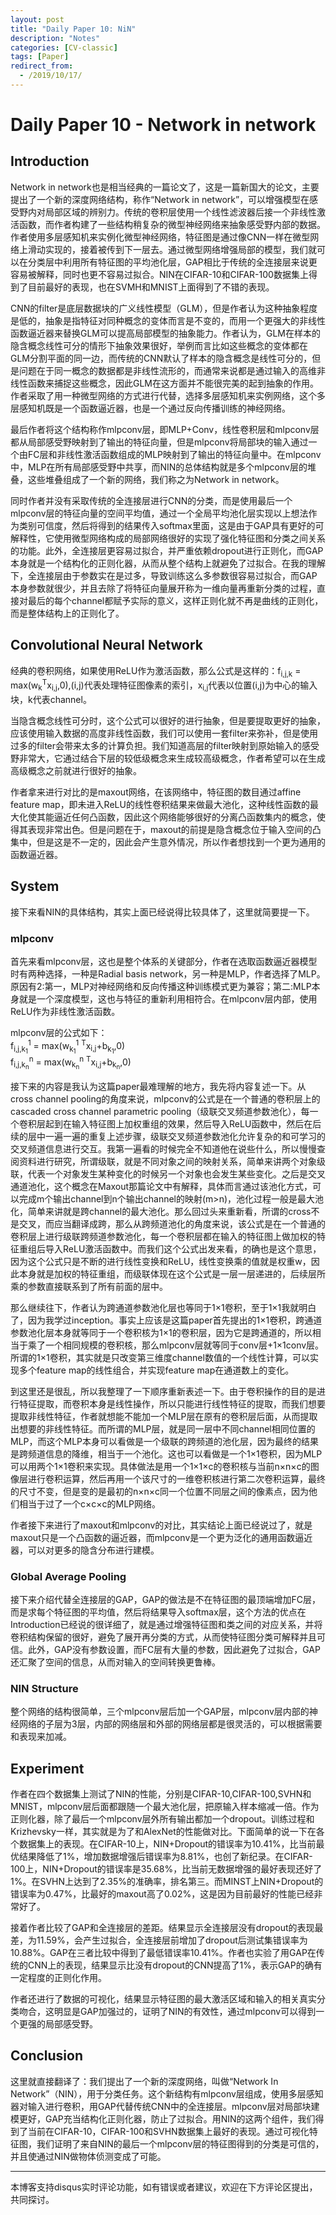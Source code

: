 ```yaml
---
layout: post
title: "Daily Paper 10: NiN"
description: "Notes"
categories: [CV-classic]
tags: [Paper]
redirect_from:
  - /2019/10/17/
---
```


# Daily Paper 10 - Network in network  

## Introduction  

Network in network也是相当经典的一篇论文了，这是一篇新国大的论文，主要提出了一个新的深度网络结构，称作“Network in network”，可以增强模型在感受野内对局部区域的辨别力。传统的卷积层使用一个线性滤波器后接一个非线性激活函数，而作者构建了一些结构稍复杂的微型神经网络来抽象感受野内部的数据。作者使用多层感知机来实例化微型神经网络，特征图是通过像CNN一样在微型网络上滑动实现的，接着被传到下一层去。通过微型网络增强局部的模型，我们就可以在分类层中利用所有特征图的平均池化层，GAP相比于传统的全连接层来说更容易被解释，同时也更不容易过拟合。NIN在CIFAR-10和CIFAR-100数据集上得到了目前最好的表现，也在SVMH和MNIST上面得到了不错的表现。  

CNN的filter是底层数据块的广义线性模型（GLM），但是作者认为这种抽象程度是低的，抽象是指特征对同种概念的变体而言是不变的，而用一个更强大的非线性函数逼近器来替换GLM可以提高局部模型的抽象能力。作者认为，GLM在样本的隐含概念线性可分的情形下抽象效果很好，举例而言比如这些概念的变体都在GLM分割平面的同一边，而传统的CNN默认了样本的隐含概念是线性可分的，但是问题在于同一概念的数据都是非线性流形的，而通常来说都是通过输入的高维非线性函数来捕捉这些概念，因此GLM在这方面并不能很完美的起到抽象的作用。作者采取了用一种微型网络的方式进行代替，选择多层感知机来实例网络，这个多层感知机既是一个函数逼近器，也是一个通过反向传播训练的神经网络。  

最后作者将这个结构称作mlpconv层，即MLP+Conv，线性卷积层和mlpconv层都从局部感受野映射到了输出的特征向量，但是mlpconv将局部块的输入通过一个由FC层和非线性激活函数组成的MLP映射到了输出的特征向量中。在mlpconv中，MLP在所有局部感受野中共享，而NIN的总体结构就是多个mlpconv层的堆叠，这些堆叠组成了一个新的网络，我们称之为Network in network。  

同时作者并没有采取传统的全连接层进行CNN的分类，而是使用最后一个mlpconv层的特征向量的空间平均值，通过一个全局平均池化层实现以上想法作为类别可信度，然后将得到的结果传入softmax里面，这是由于GAP具有更好的可解释性，它使用微型网络构成的局部网络很好的实现了强化特征图和分类之间关系的功能。此外，全连接层更容易过拟合，并严重依赖dropout进行正则化，而GAP本身就是一个结构化的正则化器，从而从整个结构上就避免了过拟合。在我的理解下，全连接层由于参数实在是过多，导致训练这么多参数很容易过拟合，而GAP本身参数就很少，并且去除了将特征向量展开称为一维向量再重新分类的过程，直接对最后的每个channel都赋予实际的意义，这样正则化就不再是曲线的正则化，而是整体结构上的正则化了。  

## Convolutional Neural Network  

经典的卷积网络，如果使用ReLU作为激活函数，那么公式是这样的：f<sub>i,j,k</sub> = max(w<sub>k</sub><sup>T</sup>x<sub>i,j</sub>,0),(i,j)代表处理特征图像素的索引，x<sub>i,j</sub>代表以位置(i,j)为中心的输入块，k代表channel。  

当隐含概念线性可分时，这个公式可以很好的进行抽象，但是要提取更好的抽象，应该使用输入数据的高度非线性函数，我们可以使用一套filter来弥补，但是使用过多的filter会带来太多的计算负担。我们知道高层的filter映射到原始输入的感受野非常大，它通过结合下层的较低级概念来生成较高级概念，作者希望可以在生成高级概念之前就进行很好的抽象。  

作者拿来进行对比的是maxout网络，在该网络中，特征图的数目通过affine feature map，即未进入ReLU的线性卷积结果来做最大池化，这种线性函数的最大化使其能逼近任何凸函数，因此这个网络能够很好的分离凸函数集内的概念，使得其表现非常出色。但是问题在于，maxout的前提是隐含概念位于输入空间的凸集中，但是这是不一定的，因此会产生意外情况，所以作者想找到一个更为通用的函数逼近器。  

## System  

接下来看NIN的具体结构，其实上面已经说得比较具体了，这里就简要提一下。  

### mlpconv  

首先来看mlpconv层，这也是整个体系的关键部分，作者在选取函数逼近器模型时有两种选择，一种是Radial basis network，另一种是MLP，作者选择了MLP。原因有2:第一，MLP对神经网络和反向传播这种训练模式更为兼容；第二:MLP本身就是一个深度模型，这也与特征的重新利用相符合。在mlpconv层内部，使用ReLU作为非线性激活函数。  

mlpconv层的公式如下：  
f<sub>i,j,k<sub>1</sub></sub><sup>1</sup> = max(w<sub>k<sub>1</sub></sub><sup>1</sup> <sup>T</sup>x<sub>i,j</sub>+b<sub>k<sub>1</sub></sub>,0)  
f<sub>i,j,k<sub>n</sub></sub><sup>n</sup> = max(w<sub>k<sub>n</sub></sub><sup>n</sup> <sup>T</sup>x<sub>i,j</sub>+b<sub>k<sub>n</sub></sub>,0)  

接下来的内容是我认为这篇paper最难理解的地方，我先将内容复述一下。从cross channel pooling的角度来说，mlpconv的公式是在一个普通的卷积层上的cascaded cross channel parametric pooling（级联交叉频道参数池化），每一个卷积层起到在输入特征图上加权重组的效果，然后导入ReLU函数中，然后在后续的层中一遍一遍的重复上述步骤，级联交叉频道参数池化允许复杂的和可学习的交叉频道信息进行交互。我第一遍看的时候完全不知道他在说些什么，所以慢慢查阅资料进行研究，所谓级联，就是不同对象之间的映射关系，简单来讲两个对象级联，代表一个对象发生某种变化的时候另一个对象也会发生某些变化。之后是交叉通道池化，这个概念在Maxout那篇论文中有解释，具体而言通过该池化方式，可以完成m个输出channel到n个输出channel的映射(m>n)，池化过程一般是最大池化，简单来讲就是跨channel的最大池化。那么回过头来重新看，所谓的cross不是交叉，而应当翻译成跨，那么从跨频道池化的角度来说，该公式是在一个普通的卷积层上进行级联跨频道参数池化，每一个卷积层都在输入的特征图上做加权的特征重组后导入ReLU激活函数中。而我们这个公式出发来看，的确也是这个意思，因为这个公式只是不断的进行线性变换和ReLU，线性变换乘的值就是权重w，因此本身就是加权的特征重组，而级联体现在这个公式是一层一层递进的，后续层所乘的参数直接联系到了所有前面的层中。  

那么继续往下，作者认为跨通道参数池化层也等同于1×1卷积，至于1×1我就明白了，因为我学过inception。事实上应该是这篇paper首先提出的1×1卷积，跨通道参数池化层本身就等同于一个卷积核为1×1的卷积层，因为它是跨通道的，所以相当于乘了一个相同规模的卷积核，那么mlpconv层就等同于conv层+1×1conv层。所谓的1×1卷积，其实就是只改变第三维度channel数值的一个线性计算，可以实现多个feature map的线性组合，并实现feature map在通道数上的变化。  

到这里还是很乱，所以我整理了一下顺序重新表述一下。由于卷积操作的目的是进行特征提取，而卷积本身是线性操作，所以只能进行线性特征的提取，而我们想要提取非线性特征，作者就想能不能加一个MLP层在原有的卷积层后面，从而提取出想要的非线性特征。而所谓的MLP层，就是同一层中不同channel相同位置的MLP，而这个MLP本身可以看做是一个级联的跨频道的池化层，因为最终的结果是跨频道信息的降维，相当于一个池化。这也可以看做是一个1×1卷积，因为MLP可以用两个1×1卷积来实现。具体做法是用一个1×1×c的卷积核与当前n×n×c的图像层进行卷积运算，然后再用一个该尺寸的一维卷积核进行第二次卷积运算，最终的尺寸不变，但是变的是最初的n×n×c同一个位置不同层之间的像素点，因为他们相当于过了一个c×c×c的MLP网络。  

作者接下来进行了maxout和mlpconv的对比，其实结论上面已经说过了，就是maxout只是一个凸函数的逼近器，而mlpconv是一个更为泛化的通用函数逼近器，可以对更多的隐含分布进行建模。  

### Global Average Pooling  

接下来介绍代替全连接层的GAP，GAP的做法是不在特征图的最顶端增加FC层，而是求每个特征图的平均值，然后将结果导入softmax层，这个方法的优点在Introduction已经说的很详细了，就是通过增强特征图和类之间的对应关系，并将卷积结构保留的很好，避免了展开再分类的方式，从而使特征图分类可解释并且可信。此外，GAP没有参数设置，而FC层有大量的参数，因此避免了过拟合，GAP还汇聚了空间的信息，从而对输入的空间转换更鲁棒。  

### NIN Structure  

整个网络的结构很简单，三个mlpconv层后加一个GAP层，mlpconv层内部的神经网络的子层为3层，内部的网络层和外部的网络层都是很灵活的，可以根据需要和表现来加减。  

## Experiment  

作者在四个数据集上测试了NIN的性能，分别是CIFAR-10,CIFAR-100,SVHN和MNIST，mlpconv层后面都跟随一个最大池化层，把原输入样本缩减一倍。作为正则化器，除了最后一个mlpconv层外所有输出都加一个dropout。训练过程和Krizhevsky一样，其实就是为了和AlexNet的性能做对比。下面简单的说一下在各个数据集上的表现。在CIFAR-10上，NIN+Dropout的错误率为10.41%，比当前最优结果降低了1%，增加数据增强后错误率为8.81%，也创了新纪录。在CIFAR-100上，NIN+Dropout的错误率是35.68%，比当前无数据增强的最好表现还好了1%。在SVHN上达到了2.35%的准确率，排名第三。而MINST上NIN+Dropout的错误率为0.47%，比最好的maxout高了0.02%，这是因为目前最好的性能已经非常好了。  

接着作者比较了GAP和全连接层的差距。结果显示全连接层没有dropout的表现最差，为11.59%，会产生过拟合，全连接层前增加了dropout后测试集错误率为10.88%。GAP在三者比较中得到了最低错误率10.41%。作者也实验了用GAP在传统的CNN上的表现，结果显示比没有dropout的CNN提高了1%，表示GAP的确有一定程度的正则化作用。  

作者还进行了数据的可视化，结果显示特征图的最大激活区域和输入的相关真实分类吻合，这明显是GAP加强过的，证明了NIN的有效性，通过mlpconv可以得到一个更强的局部感受野。  

## Conclusion  

这里就直接翻译了：我们提出了一个新的深度网络，叫做“Network In Network”（NIN），用于分类任务。这个新结构有mlpconv层组成，使用多层感知器对输入进行卷积，用GAP代替传统CNN中的全连接层。mlpconv层对局部块建模更好，GAP充当结构化正则化器，防止了过拟合。用NIN的这两个组件，我们得到了当前在CIFAR-10，CIFAR-100和SVHN数据集上最好的表现。通过可视化特征图，我们证明了来自NIN的最后一个mlpconv层的特征图得到的分类是可信的，并且使通过NIN做物体侦测变成了可能。  

---
本博客支持disqus实时评论功能，如有错误或者建议，欢迎在下方评论区提出，共同探讨。  
